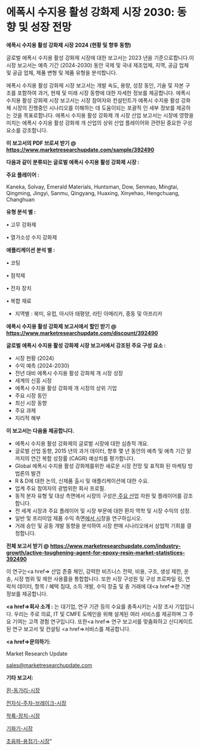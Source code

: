 # 에폭시 수지용 활성 강화제 시장 2030: 동향 및 성장 전망

<strong>에폭시 수지용 활성 강화제 시장 2024 (현황 및 향후 동향)</strong>

글로벌 에폭시 수지용 활성 강화제 시장에 대한 보고서는 2023 년을 기준으로합니다.이 시장 보고서는 예측 기간 (2024-2030) 동안 국제 및 국내 제조업체, 지역, 공급 업체 및 공급 업체, 제품 변형 및 제품 유형을 분석합니다.

에폭시 수지용 활성 강화제 시장 보고서는 개발 속도, 용량, 성장 동인, 기술 및 자본 구조를 포함하여 과거, 현재 및 미래 시장 동향에 대한 자세한 정보를 제공합니다. 에폭시 수지용 활성 강화제 시장 보고서는 시장 참여자와 컨설턴트가 에폭시 수지용 활성 강화제 시장의 진행중인 시나리오를 이해하는 데 도움이되는 포괄적 인 세부 정보를 제공하는 것을 목표로합니다. 에폭시 수지용 활성 강화제 개 시장 산업 보고서는 시장에 영향을 미치는 에폭시 수지용 활성 강화제 개 산업의 상위 산업 플레이어와 관련된 중요한 구성 요소를 강조합니다.



<strong>이 보고서의 PDF 브로셔 받기 @ <a href=https://www.marketresearchupdate.com/sample/392490>https://www.marketresearchupdate.com/sample/392490</a></strong>



<strong>다음과 같이 분류되는 글로벌 에폭시 수지용 활성 강화제 시장 :</strong>



<strong>주요 플레이어 :</strong>

Kaneka, Solvay, Emerald Materials, Huntsman, Dow, Senmao, Mingtai, Qingming, Jingyi, Sanmu, Qingyang, Huaxing, Xinyehao, Hengchuang, Changhuan



<strong>유형 분석 별 :</strong>

• 고무 강화제

• 열가소성 수지 강화제



<strong>애플리케이션 분석 별 :</strong>

• 코팅

• 점착제

• 전자 장치

• 복합 재료

<ul>
  <li>지역별 : 북미, 유럽, 아시아 태평양, 라틴 아메리카, 중동 및 아프리카</li>
</ul>


<strong>에폭시 수지용 활성 강화제 보고서에서 할인 받기 @ <a href=https://www.marketresearchupdate.com/discount/392490>https://www.marketresearchupdate.com/discount/392490</a></strong>



<strong>글로벌 에폭시 수지용 활성 강화제 시장 보고서에서 강조된 주요 구성 요소 :</strong>
<ul>
  <li>시장 현황 (2024)</li>
  <li>수익 예측 (2024-2030)</li>
  <li>전년 대비 에폭시 수지용 활성 강화제 개 시장 성장</li>
  <li>세계의 신흥 시장</li>
  <li>에폭시 수지용 활성 강화제 개 시장의 상위 기업</li>
  <li>주요 시장 동인</li>
  <li>최신 시장 동향</li>
  <li>주요 과제</li>
  <li>지리적 해부</li>
</ul>


<strong>이 보고서는 다음을 제공합니다.</strong>
<ul>
  <li>에폭시 수지용 활성 강화제의 글로벌 시장에 대한 심층적 개요.</li>
  <li>글로벌 산업 동향, 2015 년의 과거 데이터, 향후 몇 년 동안의 예측 및 예측 기간 말까지의 연간 복합 성장률 (CAGR) 예상치를 평가합니다.</li>
  <li>Global 에폭시 수지용 활성 강화제를위한 새로운 시장 전망 및 표적화 된 마케팅 방법론의 발견</li>
  <li>R &amp; D에 대한 논의, 신제품 출시 및 애플리케이션에 대한 수요.</li>
  <li>업계 주요 참여자의 광범위한 회사 프로필.</li>
  <li>동적 분자 유형 및 대상 측면에서 시장의 구성은<a href=> 주요 산</a>업 자원 및 플레이어를 강조합니다.</li>
  <li>전 세계 시장과 주요 플레이어 및 시장 부문에 대한 환자 역학 및 시장 수익의 성장.</li>
  <li>일반 및 프리미엄 제품 수익 측면<a href=>에서 시</a>장을 연구하십시오.</li>
  <li>거래 승인 및 공동 개발 동향을 분석하여 시장 판매 시나리오에서 상업적 기회를 결정합니다.</li>
</ul>



<strong>전체 보고서 받기 @ <a href=https://www.marketresearchupdate.com/industry-growth/active-toughening-agent-for-epoxy-resin-market-statistices-392490>https://www.marketresearchupdate.com/industry-growth/active-toughening-agent-for-epoxy-resin-market-statistices-392490</a></strong>

이 연구는<a href=> 산업 존중</a> 체인, 강력한 비즈니스 전략, 비용, 구조, 생성 제한, 운송, 시장 범위 및 제한 사용률을 통합합니다. 또한 시장 구성원 및 구성 프로파일 링, 연락처 데이터, 항목 / 혜택 침대, 소득 개발, 수익 창출 및 총 거래에 대<a href=>한 기본 </a>정보를 제공합니다.



<strong><a href=>회사 소</a>개 :</strong>
는 대기업, 연구 기관 등의 수요를 충족시키는 시장 조사 기업입니다. 우리는 주로 의료, IT 및 CMFE 도메인을 위해 설계된 여러 서비스를 제공하며 그 주요 기여는 고객 경험 연구입니다. 또한<a href=> 연구 보</a>고서를 맞춤화하고 신디케이트 된 연구 보고서 및 컨설팅 <a href=>서비스</a>를 제공합니다.



<strong><a href=>문의하기:</a></strong>

Market Research Update

sales@marketresearchupdate.com



<strong>기타 보고서:</strong>

<a href=https://www.linkedin.com/pulse/흰-동가리-시장-현재-및-미래-성장-2029-isdailynews/>흰-동가리-시장</a>

<a href=https://www.linkedin.com/pulse/전자식-주차-브레이크-시장-규모-및-성장-2023-analytics-avenue-adventures-24-ana-vh9uf/>전자식-주차-브레이크-시장</a>

<a href=https://www.linkedin.com/pulse/착륙-장치-시장-동향-및-성장-전망-survey-spotlight-pro-24-analysis-um9vf/>착륙-장치-시장</a>

<a href=https://www.linkedin.com/pulse/기화기-시장-경쟁-분석-및-성장-잠재력-2029-trend-tracking-tips-360-analysis-pr0qf/>기화기-시장</a>

<a href=https://www.linkedin.com/pulse/초음파-용접기-시장-진입-전략-및-위험-평가2030년-isdailynews-pgu9f/>초음파-용접기-시장</a>"
